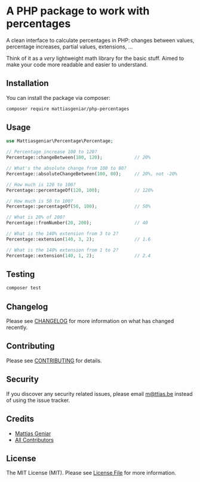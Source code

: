 # A PHP package to work with percentages

A clean interface to calculate percentages in PHP: changes between values, percentage increases, partial values, extensions, ...

Think of it as a _very_ lightweight math library for the basic stuff. Aimed to make your code more readable and easier to understand.

## Installation

You can install the package via composer:

```bash
composer require mattiasgeniar/php-percentages
```

## Usage

```php
use Mattiasgeniar\Percentage\Percentage;

// Percentage increase 100 to 120?
Percentage::changeBetween(100, 120);            // 20%

// What's the absolute change from 100 to 80?
Percentage::absoluteChangeBetween(100, 80);     // 20%, not -20%

// How much is 120 to 100?
Percentage::percentageOf(120, 100);             // 120%

// How much is 50 to 100?
Percentage::percentageOf(50, 100);              // 50%

// What is 20% of 200?
Percentage::fromNumber(20, 200);                // 40

// What is the 140% extension from 3 to 2?
Percentage::extension(140, 3, 2);               // 1.6

// What is the 140% extension from 1 to 2?
Percentage::extension(140, 1, 2);               // 2.4
```

## Testing

``` bash
composer test
```

## Changelog

Please see [CHANGELOG](CHANGELOG.md) for more information on what has changed recently.

## Contributing

Please see [CONTRIBUTING](CONTRIBUTING.md) for details.

## Security

If you discover any security related issues, please email m@ttias.be instead of using the issue tracker.

## Credits

- [Mattias Geniar](https://github.com/mattiasgeniar)
- [All Contributors](../../contributors)

## License

The MIT License (MIT). Please see [License File](LICENSE.md) for more information.
